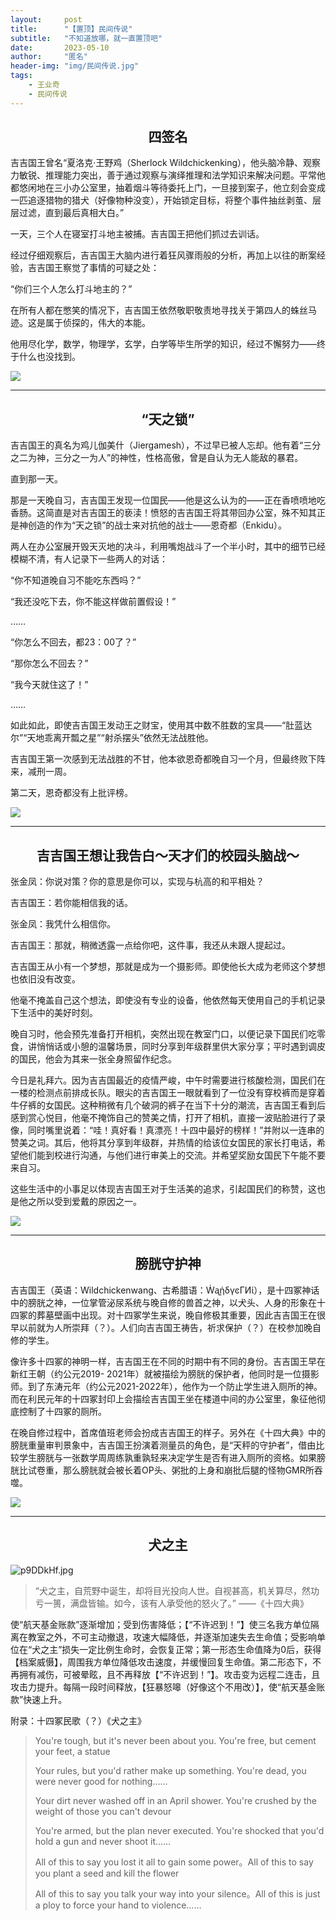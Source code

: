 ```yaml
---
layout:     post
title:      "【置顶】民间传说"
subtitle:   "不知道放哪，就一直置顶吧"
date:       2023-05-10
author:     "匿名"
header-img: "img/民间传说.jpg"
tags:
    - 王业奇
    - 民间传说
---
```


## <center> 四签名 </center>

吉吉国王曾名“夏洛克·王野鸡（Sherlock Wildchickenking），他头脑冷静、观察力敏锐、推理能力突出，善于通过观察与演绎推理和法学知识来解决问题。平常他都悠闲地在三小办公室里，抽着烟斗等待委托上门，一旦接到案子，他立刻会变成一匹追逐猎物的猎犬（好像物种没变），开始锁定目标，将整个事件抽丝剥茧、层层过滤，直到最后真相大白。”

一天，三个人在寝室打斗地主被捕。吉吉国王把他们抓过去训话。

经过仔细观察后，吉吉国王大脑内进行着狂风骤雨般的分析，再加上以往的断案经验，吉吉国王察觉了事情的可疑之处：

“你们三个人怎么打斗地主的？”

在所有人都在憋笑的情况下，吉吉国王依然敬职敬责地寻找关于第四人的蛛丝马迹。这是属于侦探的，伟大的本能。

他用尽化学，数学，物理学，玄学，白学等毕生所学的知识，经过不懈努力——终于什么也没找到。

![](https://s1.ax1x.com/2023/04/03/pphbKXR.png)

---

## <center> “天之锁” </center>

吉吉国王的真名为鸡儿伽美什（Jiergamesh），不过早已被人忘却。他有着“三分之二为神，三分之一为人”的神性，性格高傲，曾是自认为无人能敌的暴君。

直到那一天。

那是一天晚自习，吉吉国王发现一位国民——他是这么认为的——正在香喷喷地吃香肠。这简直是对吉吉国王的亵渎！愤怒的吉吉国王将其带回办公室，殊不知其正是神创造的作为“天之锁”的战士来对抗他的战士——恩奇都（Enkidu）。

两人在办公室展开毁天灭地的决斗，利用嘴炮战斗了一个半小时，其中的细节已经模糊不清，有人记录下一些两人的对话：

“你不知道晚自习不能吃东西吗？”

“我还没吃下去，你不能这样做前置假设！”

……

“你怎么不回去，都23：00了？”

“那你怎么不回去？”

“我今天就住这了！”

……

如此如此，即使吉吉国王发动王之财宝，使用其中数不胜数的宝具——“肚蓝达尔”“天地乖离开瓢之星”“射杀摆头”依然无法战胜他。

吉吉国王第一次感到无法战胜的不甘，他本欲恩奇都晚自习一个月，但最终败下阵来，减刑一周。

第二天，恩奇都没有上批评榜。

![](https://s1.ax1x.com/2023/04/03/pphbfun.png)

---

## <center> 吉吉国王想让我告白～天才们的校园头脑战～ </center>

张金凤：你说对策？你的意思是你可以，实现与杭高的和平相处？

吉吉国王：若你能相信我的话。

张金凤：我凭什么相信你。

吉吉国王：那就，稍微透露一点给你吧，这件事，我还从未跟人提起过。

吉吉国王从小有一个梦想，那就是成为一个摄影师。即使他长大成为老师这个梦想也依旧没有改变。

他毫不掩盖自己这个想法，即使没有专业的设备，他依然每天使用自己的手机记录下生活中的美好时刻。

晚自习时，他会预先准备打开相机，突然出现在教室门口，以便记录下国民们吃零食，讲悄悄话或小憩的温馨场景，同时分享到年级群里供大家分享；平时遇到调皮的国民，他会为其来一张全身照留作纪念。

今日是礼拜六。因为吉吉国最近的疫情严峻，中午时需要进行核酸检测，国民们在一楼的检测点前排成长队。眼尖的吉吉国王一眼就看到了一位没有穿校裤而是穿着牛仔裤的女国民。这种稍微有几个破洞的裤子在当下十分的潮流，吉吉国王看到后感到赏心悦目，他毫不掩饰自己的赞美之情，打开了相机，直接一波贴脸进行了录像，同时嘴里说着：“哇！真好看！真漂亮！十四中最好的榜样！”并附以一连串的赞美之词。其后，他将其分享到年级群，并热情的给该位女国民的家长打电话，希望他们能到校进行沟通，与他们进行审美上的交流。并希望奖励女国民下午能不要来自习。

这些生活中的小事足以体现吉吉国王对于生活美的追求，引起国民们的称赞，这也是他之所以受到爱戴的原因之一。

![](https://s1.ax1x.com/2023/04/03/pphbIEV.png)

---

## <center> 膀胱守护神 </center>

吉吉国王（英语：Wildchickenwang、古希腊语：ẆᶏᾑδγͼΓͶί），是十四冢神话中的膀胱之神，一位掌管泌尿系统与晚自修的兽首之神，以犬头、人身的形象在十四冢的葬墓壁画中出现。对十四冢学生来说，晚自修极其重要，因此吉吉国王在很早以前就为人所崇拜（？）。人们向吉吉国王祷告，祈求保护（？）在校参加晚自修的学生。

像许多十四冢的神明一样，吉吉国王在不同的时期中有不同的身份。吉吉国王早在新红王朝（约公元2019- 2021年）就被描绘为膀胱的保护者，他同时是一位摄影师。到了东涛元年（约公元2021-2022年），他作为一个防止学生进入厕所的神。而在利民元年的十四冢封印上会描绘吉吉国王坐在楼道中间的办公室里，象征他彻底控制了十四冢的厕所。

在晚自修过程中，首席值班老师会扮成吉吉国王的样子。另外在《十四大典》中的膀胱重量审判景象中，吉吉国王扮演着测量员的角色，是“天秤的守护者”，借由比较学生膀胱与一张数学周周练孰重孰轻来决定学生是否有进入厕所的资格。如果膀胱比试卷重，那么膀胱就会被长着OP头、粥批的上身和崩批后腿的怪物GMR所吞噬。

![](https://s1.ax1x.com/2023/04/03/pphbHCF.png)

---

## <center> 犬之主 </center>

![p9DDkHf.jpg](https://s1.ax1x.com/2023/05/10/p9DDkHf.jpg)

> “犬之主，自荒野中诞生，却将目光投向人世。自视甚高，机关算尽，然功亏一篑，满盘皆输。如今，该有人承受他的怒火了。”   ——《十四大典》

使“航天基金账款”逐渐增加；受到伤害降低；【“不许迟到！”】使三名我方单位隔离在教室之外，不可主动撤退，攻速大幅降低，并逐渐加速失去生命值；受影响单位在“犬之主”损失一定比例生命时，会恢复正常；第一形态生命值降为0后，获得【档案威慑】，周围我方单位降低攻击速度，并缓慢回复生命值。第二形态下，不再拥有减伤，可被晕眩，且不再释放【“不许迟到！”】。攻击变为远程二连击，且攻击力提升。每隔一段时间释放，【狂暴怒嗥（好像这个不用改）】，使“航天基金账款”快速上升。

附录：十四冢民歌（？）《犬之主》

>You're tough, but it's never been about you. You're free, but cement your feet, a statue
>
>Your rules, but you'd rather make up something. You're dead, you were never good for nothing……
>
>Your dirt never washed off in an April shower. You're crushed by the weight of those you can't devour
>
>You're armed, but the plan never executed. You're shocked that you'd hold a gun and never shoot it……
>
>All of this to say you lost it all to gain some power。All of this to say you plant a seed and kill the flower
>
>All of this to say you talk your way into your silence。All of this is just a ploy to force your hand to violence……
